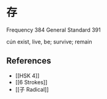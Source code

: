 # 存
Frequency 384
General Standard 391

cún
exist, live, be; survive; remain

## References
- [[HSK 4]]
- [[6 Strokes]]
- [[子 Radical]]